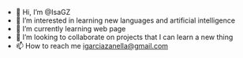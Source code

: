 - 👋 Hi, I’m @IsaGZ
- 👀 I’m interested in learning new languages and artificial intelligence
- 🌱 I’m currently learning web page
- 💞️ I’m looking to collaborate on projects that I can learn a new thing
- 📫 How to reach me igarciazanella@gmail.com

<!---
IsaGZ/IsaGZ is a ✨ special ✨ repository because its `README.md` (this file) appears on your GitHub profile.
You can click the Preview link to take a look at your changes.
--->
